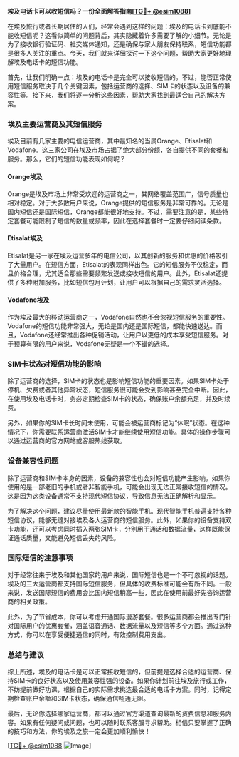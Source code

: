 **埃及电话卡可以收短信吗？一份全面解答指南[[TG💪+ @esim1088](https://t.me/s/esim1088)]**

在埃及旅行或者长期居住的人们，经常会遇到这样的问题：埃及的电话卡到底能不能收短信呢？这看似简单的问题背后，其实隐藏着许多需要了解的小细节。无论是为了接收银行验证码、社交媒体通知，还是确保与家人朋友保持联系，短信功能都是很多人关注的重点。今天，我们就来详细探讨一下这个问题，帮助大家更好地理解埃及电话卡的短信功能。

首先，让我们明确一点：埃及的电话卡是完全可以接收短信的。不过，能否正常使用短信服务取决于几个关键因素，包括运营商的选择、SIM卡的状态以及设备的兼容性等。接下来，我们将逐一分析这些因素，帮助大家找到最适合自己的解决方案。

### 埃及主要运营商及其短信服务

埃及目前有几家主要的电信运营商，其中最知名的当属Orange、Etisalat和Vodafone。这三家公司在埃及市场占据了绝大部分份额，各自提供不同的套餐和服务。那么，它们的短信功能表现如何呢？

#### Orange埃及
Orange是埃及市场上非常受欢迎的运营商之一，其网络覆盖范围广，信号质量也相对稳定。对于大多数用户来说，Orange提供的短信服务是非常可靠的。无论是国内短信还是国际短信，Orange都能很好地支持。不过，需要注意的是，某些特定套餐可能限制了短信的数量或频率，因此在选择套餐时一定要仔细阅读条款。

#### Etisalat埃及
Etisalat是另一家在埃及运营多年的电信公司，以其创新的服务和优惠的价格吸引了大量用户。在短信方面，Etisalat的表现同样出色。它的短信服务不仅稳定，而且价格合理，尤其适合那些需要频繁发送或接收短信的用户。此外，Etisalat还提供了多种附加服务，比如短信包月计划，让用户可以根据自己的需求灵活选择。

#### Vodafone埃及
作为埃及最大的移动运营商之一，Vodafone自然也不会忽视短信服务的重要性。Vodafone的短信功能非常强大，无论是国内还是国际短信，都能快速送达。而且，Vodafone还经常推出各种促销活动，让用户以更低的成本享受短信服务。对于预算有限的用户来说，Vodafone无疑是一个不错的选择。

### SIM卡状态对短信功能的影响

除了运营商的选择，SIM卡的状态也是影响短信功能的重要因素。如果SIM卡处于停机、欠费或者其他异常状态，短信服务很可能会受到影响甚至完全中断。因此，在使用埃及电话卡时，务必定期检查SIM卡的状态，确保账户余额充足，并及时续费。

另外，如果你的SIM卡长时间未使用，可能会被运营商标记为“休眠”状态。在这种情况下，你需要联系运营商激活SIM卡才能继续使用短信功能。具体的操作步骤可以通过运营商的官方网站或客服热线获取。

### 设备兼容性问题

除了运营商和SIM卡本身的因素，设备的兼容性也会对短信功能产生影响。如果你使用的是一部老旧的手机或者非智能手机，可能会出现无法正常接收短信的情况。这是因为这类设备通常不支持现代短信协议，导致信息无法正确解析和显示。

为了解决这个问题，建议尽量使用最新款的智能手机。现代智能手机普遍支持各种短信协议，能够无缝对接埃及各大运营商的短信服务。此外，如果你的设备支持双卡功能，还可以考虑同时插入两张SIM卡，分别用于通话和数据流量，这样既能保证通话质量，又能避免短信丢失的风险。

### 国际短信的注意事项

对于经常往来于埃及和其他国家的用户来说，国际短信也是一个不可忽视的话题。埃及的三大运营商都支持国际短信服务，但具体的收费标准可能会有所不同。一般来说，发送国际短信的费用会比国内短信稍高一些，因此在使用前最好先咨询运营商的相关政策。

此外，为了节省成本，你可以考虑开通国际漫游套餐。很多运营商都会推出专门针对国际用户的优惠套餐，涵盖语音通话、数据流量以及短信等多个方面。通过这种方式，你可以在享受便捷通信的同时，有效控制费用支出。

### 总结与建议

综上所述，埃及的电话卡是可以正常接收短信的，但前提是选择合适的运营商、保持SIM卡的良好状态以及使用兼容性强的设备。如果你计划前往埃及旅行或工作，不妨提前做好功课，根据自己的实际需求挑选最合适的电话卡方案。同时，记得定期检查账户余额和SIM卡状态，确保通信畅通无阻。

最后，无论你选择哪家运营商，都可以通过官方渠道查询最新的资费信息和服务内容。如果有任何疑问或问题，也可以随时联系客服寻求帮助。相信只要掌握了正确的技巧和方法，你的埃及之旅一定会更加顺利愉快！

[[TG💪+ @esim1088](https://t.me/s/esim1088) ![Image](https://i.postimg.cc/4NQfJmqS/Snipaste-2025-05-13-00-14-12.png)]